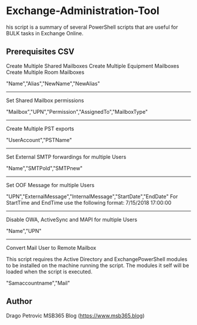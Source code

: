 # Exchange-Administration-Tool

his script is a summary of several PowerShell scripts that are useful for BULK tasks in Exchange Online.

## Prerequisites CSV

Create Multiple Shared Mailboxes
Create Multiple Equipment Mailboxes
Create Multiple Room Mailboxes

"Name","Alias","NewName","NewAlias"

--------------------------------------------

Set Shared Mailbox permissions

"Mailbox","UPN","Permission","AssignedTo","MailboxType"

--------------------------------------------

Create Multiple PST exports

"UserAccount","PSTName"

--------------------------------------------

Set External SMTP forwardings for multiple Users

"Name","SMTPold","SMTPnew"

--------------------------------------------

Set OOF Message for multiple Users

"UPN","ExternalMessage","InternalMessage","StartDate","EndDate"
For StartTime and EndTime use the following format: 7/15/2018 17:00:00

--------------------------------------------

Disable OWA, ActiveSync and MAPI for multiple Users

"Name","UPN"

--------------------------------------------

Convert Mail User to Remote Mailbox

This script requires the Active Directory and ExchangePowerShell modules to be installed on the machine running the script.
The modules it self will be loaded when the script is executed.

"Samaccountname","Mail"

## Author
Drago Petrovic
MSB365 Blog (https://www.msb365.blog)
